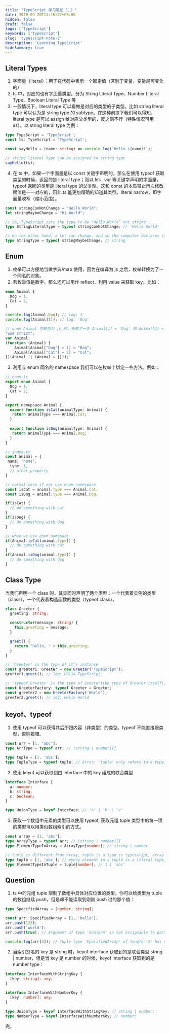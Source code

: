 ```yaml
---
title: "TypeScript 学习笔记（二）"
date: 2020-09-20T14:16:27+08:00
hidden: false
draft: false
tags: ['TypeScript']
keywords: ['TypeScript']
slug: 'typescript-note-2'
description: 'Learning TypeScript'
hideSummary: true
---
```


## Literal Types

1. 字面量（literal）：用于在代码中表示一个固定值（区别于变量，变量是可变化的）
2. ts 中，对应的也有字面量类型。分为  String Literal Type、Number Literal Type、Boolean Literal Type 等
3. 一般情况下，literal type 可以看做是对应的类型的子类型。比如 string literal type 可以认为是 string type 的 subtype。在这种前提下我们可以得知，literal type 是可以 assign 给对应父类型的，反之则不行（特殊情况可用 as）。以 string literal type 为例：

```typescript
type TypeScript = 'TypeScript';    
const ts: TypeScript = 'TypeScript';     

const sayHello = (name: string) => console.log(`Hello ${name}!`);   

// string literal type can be assigned to string type
sayHello(ts);  
```

4. 在 ts 中，如果一个字面量是以 const 关键字声明的，那么在使用 typeof 获取类型的时候，返回的是 literal type；而以 let、var 等关键字声明的字面量，typeof 返回的类型是 literal type 的父类型。这和 const 的本质禁止再次修改赋值是一一对应的，因此 ts 能更加精确的知道其类型。literal narrow，即字面量收窄（缩小范围）。

```typescript
const stringConNotChange = "Hello World";
let stringMaybeChange = "Hi World";

// So, TypeScript sets the type to be "Hello World" not string
type StringLiteralType = typeof stringConNotChange; // 'Hello World'

// On the other hand, a let can change, and so the compiler declares it a string
type StringType = typeof stringMaybeChange; // string
```

## Enum

1. 枚举可以方便地当做字典/map 使用，因为在编译为 js 之后，枚举转换为了一个同名的对象。
2. 若枚举值是数字，那么还可以用作 reflect，利用 value 来获取 key。比如：

```typescript
enum Animal {
  Dog = 1,
  Cat = 2,
}

console.log(Animal.Dog); // log: 1
console.log(Animal[1]); // log: 'Dog'

// enum Animal 在转换为 js 时，多做了一步 Animal[1] = 'Dog' 和 Animal[2] = 'Cat'
"use strict";
var Animal;
(function (Animal) {
    Animal[Animal["Dog"] = 1] = "Dog";
    Animal[Animal["Cat"] = 2] = "Cat";
})(Animal || (Animal = {}));
```

3. 利用与 enum 同名的 namespace 我们可以在枚举上绑定一些方法。例如：

```typescript
// enum.ts
export enum Animal {
  Dog = 1;
  Cat = 2;
}

export namepsace Animal {
  export function isCat(animalType: Animal) {
   return animalType === Animal.Cat;
  }
  
  export function isDog(animalType: Animal) {
   return animalType === Animal.Dog;
  }
}

// index.ts
const animal = {
 name: 'name',
  type: 1,
  // other property
}

// normal case if not use enum namespace
const isCat = animal.type === Animal.Cat;
const isDog = animal.type === Animal.Dog;

if(isCat) {
  // do something with cat
}
if(isDog) {
  // do something with dog
}

// when we use enum namspace
if(Animal.isCat(animal.type)) {
  // do something with cat
}
if(Animal.isDog(animal.type)) {
  // do something with dog
}
```

## Class Type

当我们声明一个 class 时，其实同时声明了两个类型：一个代表着实例的类型（class），一个代表着构造函数的类型（typeof class）。

```typescript
class Greeter {
  greeting: string;

  constructor(message: string) {
    this.greeting = message;
  }

  greet() {
    return "Hello, " + this.greeting;
  }
}

// 'Greeter' is the type of it's instance
const greeter1: Greeter = new Greeter('TypeScript');
gretter1.greet(); // log: Hello TypeScript

// 'typeof Greeter' is the type of Greeter(the type of Greeter itself), or the type of instance's contructor
const GreeterFactory: typeof Greeter = Greeter;
const greeter2 = new GreeterFactory('World');
greeter2.greet(); // log: Hello World
```

## keyof、typeof

1. 使用 typeof 可以获得其后所跟内容（非类型）的类型。typeof 不能直接跟类型，否则报错。

```typescript
const arr = [1, 'abc'];
type ArrType = typeof arr; // (string | number)[]

type tuple = [1, 'abc'];
type TupleType = typeof tuple; // Error: 'tuple' only refers to a type, but is being used as a value here.
```

2. 使用 keyof 可以获取到由 interface 中的 key 组成的联合类型

```typescript
interface Interface {
  a: number;
  b: string;
  c: boolean;
}

type UnionType = keyof Interface; // 'a' | 'b' | 'c'
```

3. 获取一个数组中元素的类型可以使用 typeof, 获取元组 tuple 类型中的每一项的类型可以用类似数组索引的方式。

```typescript
const array = [1, 'abc'];
type ArrayType = typeof arr; // (string | number)[]
type ElementTypeInArray = ArrayType[number]; // string | number

// tuple is different from array, tuple is a type is typescript, array is a data structure in javascript 
type tuple = [1, 'abc']; // every element in a tuple is a literal type, not a literal data
type ElementTypeInTuple = tuple[number]; // 1 | 'abc' 
```

## Question

1. ts 中的元组 tuple 限制了数组中具体对应位置的类型。你可以给类型为 tuple 的数组继续 push，但是却不能读取到刚刚 push 过的那个值：

```typescript
type SpecifiedArray = [number, string];

const arr: SpecifiedArray = [1, 'hello'];
arr.push(123);
arr.push('world');
arr.push(true); // Argument of type 'boolean' is not assignable to parameter of type 'string | number'

console.log(arr[3]); // Tuple type 'SpecifiedArray' of length '2' has no element at index '3'.
```

2. 当索引签名的 key 是 string 时，keyof interface 获取到的是联合类型 string | number，但是当 key 是 number 的时候，keyof interface 获取到的是 number type：

```typescript
interface InterfaceWithStringKey {
  [key: string]: any; 
}

interface InterfaceWithNumberKey {
  [key: number]: any; 
}

type UnionType = keyof InterfaceWithStringKey; // string | number;
type NumberType = keyof InterfaceWithNumberKey; // number;
```

完。
